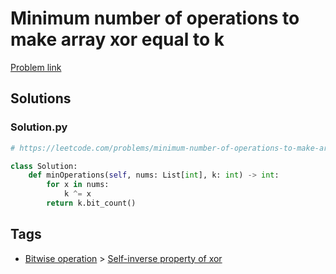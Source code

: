 # Minimum number of operations to make array xor equal to k

[Problem link](https://leetcode.com/problems/minimum-number-of-operations-to-make-array-xor-equal-to-k/)

## Solutions


### Solution.py
```py
# https://leetcode.com/problems/minimum-number-of-operations-to-make-array-xor-equal-to-k/

class Solution:
    def minOperations(self, nums: List[int], k: int) -> int:
        for x in nums:
            k ^= x
        return k.bit_count()
```
## Tags

* [Bitwise operation](/README.md#Bitwise_operation) > [Self-inverse property of xor](/README.md#Bitwise_operation-Self_inverse_property_of_xor)
